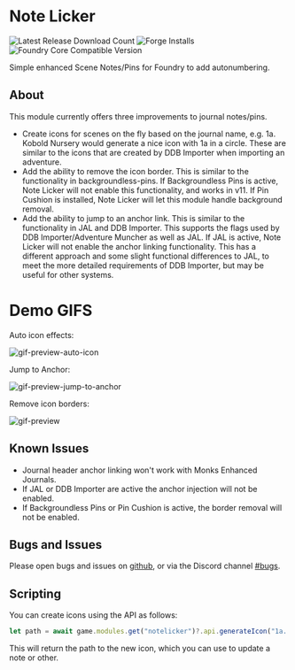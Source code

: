 # Note Licker

![Latest Release Download Count](https://img.shields.io/badge/dynamic/json?label=Downloads%20(Latest)&query=assets%5B1%5D.download_count&url=https%3A%2F%2Fapi.github.com%2Frepos%2FMrPrimate%2FNoteLicker%2Freleases%2Flatest)
![Forge Installs](https://img.shields.io/badge/dynamic/json?label=Forge%20Installs&query=package.installs&suffix=%25&url=https%3A%2F%2Fforge-vtt.com%2Fapi%2Fbazaar%2Fpackage%2Fnotelicker&colorB=4aa94a)
![Foundry Core Compatible Version](https://img.shields.io/badge/dynamic/json.svg?url=https%3A%2F%2Fraw.githubusercontent.com%2FMrPrimate%2FNoteLicker%2Fmain%2Fmodule-template.json&label=Foundry%20Version&query=$.compatibility.minimum&colorB=orange)

Simple enhanced Scene Notes/Pins for Foundry to add autonumbering.

## About

This module currently offers three improvements to journal notes/pins.

- Create icons for scenes on the fly based on the journal name, e.g. 1a. Kobold Nursery would generate a nice icon with 1a in a circle. These are similar to the icons that are created by DDB Importer when importing an adventure.
- Add the ability to remove the icon border. This is similar to the functionality in backgroundless-pins. If Backgroundless Pins is active, Note Licker will not enable this functionality, and works in v11. If Pin Cushion is installed, Note Licker will let this module handle background removal.
- Add the ability to jump to an anchor link. This is similar to the functionality in JAL and DDB Importer. This supports the flags used by DDB Importer/Adventure Muncher as well as JAL. If JAL is active, Note Licker will not enable the anchor linking functionality. This has a different approach and some slight functional differences to JAL, to meet the more detailed requirements of DDB Importer, but may be useful for other systems.

# Demo GIFS

Auto icon effects:

![gif-preview-auto-icon](./docs/auto-icon.gif)

Jump to Anchor:

![gif-preview-jump-to-anchor](./docs/jump-to-anchor.gif)

Remove icon borders:

![gif-preview](./docs/show-icon-border.gif)

## Known Issues

- Journal header anchor linking won't work with Monks Enhanced Journals.
- If JAL or DDB Importer are active the anchor injection will not be enabled.
- If Backgroundless Pins or Pin Cushion is active, the border removal will not be enabled.

## Bugs and Issues

Please open bugs and issues on [github](https://github.com/MrPrimate/NoteLicker/issues/new/choose), or via the Discord channel [#bugs](https://discord.gg/aUQBCa9bv8).


## Scripting

You can create icons using the API as follows:

```javascript
let path = await game.modules.get("notelicker")?.api.generateIcon("1a. Terror of fun");
```

This will return the path to the new icon, which you can use to update a note or other.
